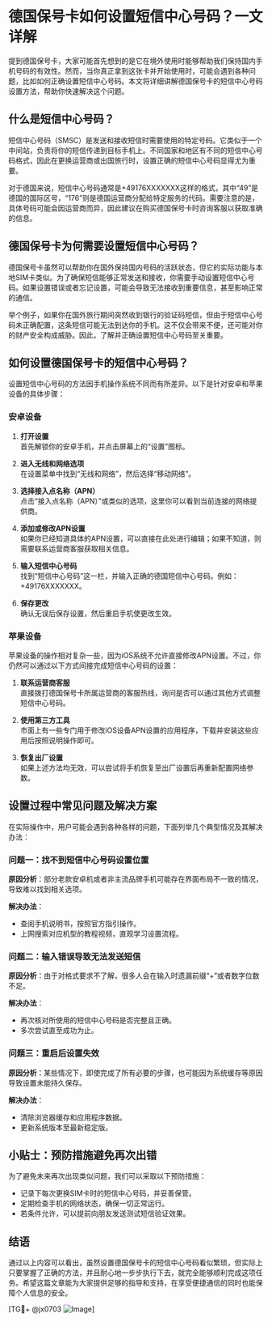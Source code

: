 # 德国保号卡如何设置短信中心号码？一文详解

提到德国保号卡，大家可能首先想到的是它在境外使用时能够帮助我们保持国内手机号码的有效性。然而，当你真正拿到这张卡并开始使用时，可能会遇到各种问题，比如如何正确设置短信中心号码。本文将详细讲解德国保号卡的短信中心号码设置方法，帮助你快速解决这个问题。

## 什么是短信中心号码？

短信中心号码（SMSC）是发送和接收短信时需要使用的特定号码。它类似于一个中间站，负责将你的短信传递到目标手机上。不同国家和地区有不同的短信中心号码格式，因此在更换运营商或出国旅行时，设置正确的短信中心号码显得尤为重要。

对于德国来说，短信中心号码通常是+49176XXXXXXX这样的格式，其中“49”是德国的国际区号，“176”则是德国运营商分配给特定服务的代码。需要注意的是，具体号码可能会因运营商而异，因此建议在购买德国保号卡时咨询客服以获取准确的信息。

## 德国保号卡为何需要设置短信中心号码？

德国保号卡虽然可以帮助你在国外保持国内号码的活跃状态，但它的实际功能与本地SIM卡类似。为了确保短信能够正常发送和接收，你需要手动设置短信中心号码。如果设置错误或者忘记设置，可能会导致无法接收到重要信息，甚至影响正常的通信。

举个例子，如果你在国外旅行期间突然收到银行的验证码短信，但由于短信中心号码未正确配置，这条短信可能无法到达你的手机。这不仅会带来不便，还可能对你的财产安全构成威胁。因此，了解并正确设置短信中心号码至关重要。

## 如何设置德国保号卡的短信中心号码？

设置短信中心号码的方法因手机操作系统不同而有所差异。以下是针对安卓和苹果设备的具体步骤：

### 安卓设备

1. **打开设置**  
   首先解锁你的安卓手机，并点击屏幕上的“设置”图标。

2. **进入无线和网络选项**  
   在设置菜单中找到“无线和网络”，然后选择“移动网络”。

3. **选择接入点名称（APN）**  
   点击“接入点名称（APN）”或类似的选项，这里你可以看到当前连接的网络提供商。

4. **添加或修改APN设置**  
   如果你已经知道具体的APN设置，可以直接在此处进行编辑；如果不知道，则需要联系运营商客服获取相关信息。

5. **输入短信中心号码**  
   找到“短信中心号码”这一栏，并输入正确的德国短信中心号码。例如：+49176XXXXXXX。

6. **保存更改**  
   确认无误后保存设置，然后重启手机使更改生效。

### 苹果设备

苹果设备的操作相对复杂一些，因为iOS系统不允许直接修改APN设置。不过，你仍然可以通过以下方式间接完成短信中心号码的设置：

1. **联系运营商客服**  
   直接拨打德国保号卡所属运营商的客服热线，询问是否可以通过其他方式调整短信中心号码。

2. **使用第三方工具**  
   市面上有一些专门用于修改iOS设备APN设置的应用程序，下载并安装这些应用后按照说明操作即可。

3. **恢复出厂设置**  
   如果上述方法均无效，可以尝试将手机恢复至出厂设置后再重新配置网络参数。

## 设置过程中常见问题及解决方案

在实际操作中，用户可能会遇到各种各样的问题，下面列举几个典型情况及其解决办法：

### 问题一：找不到短信中心号码设置位置

**原因分析**：部分老款安卓机或者非主流品牌手机可能存在界面布局不一致的情况，导致难以找到相关选项。

**解决办法**：
- 查阅手机说明书，按照官方指引操作。
- 上网搜索对应机型的教程视频，直观学习设置流程。

### 问题二：输入错误导致无法发送短信

**原因分析**：由于对格式要求不了解，很多人会在输入时遗漏前缀“+”或者数字位数不足。

**解决办法**：
- 再次核对所使用的短信中心号码是否完整且正确。
- 多次尝试直至成功为止。

### 问题三：重启后设置失效

**原因分析**：某些情况下，即使完成了所有必要的步骤，也可能因为系统缓存等原因导致设置未能持久保存。

**解决办法**：
- 清除浏览器缓存和应用程序数据。
- 更新系统版本至最新稳定版。

## 小贴士：预防措施避免再次出错

为了避免未来再次出现类似问题，我们可以采取以下预防措施：

- 记录下每次更换SIM卡时的短信中心号码，并妥善保管。
- 定期检查手机的网络状态，确保一切正常运行。
- 若条件允许，可以提前向朋友发送测试短信验证效果。

## 结语

通过以上内容可以看出，虽然设置德国保号卡的短信中心号码看似繁琐，但实际上只要掌握了正确的方法，并且耐心地一步步执行下去，就完全能够顺利完成这项任务。希望这篇文章能为大家提供足够的指导和支持，在享受便捷通信的同时也能保障个人信息的安全。

[TG💪+ @jx0703 ![Image](https://github.com/user-attachments/assets/dbca1d08-cadb-493c-b0ec-ad6f7a83f270)]